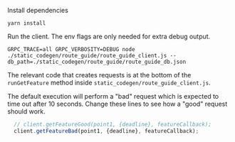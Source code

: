 Install dependencies

```shell
yarn install
```

Run the client. The env flags are only needed for extra debug output.

```shell
GRPC_TRACE=all GRPC_VERBOSITY=DEBUG node ./static_codegen/route_guide/route_guide_client.js --db_path=./static_codegen/route_guide/route_guide_db.json
```

The relevant code that creates requests is at the bottom of the `runGetFeature` method inside 
`static_codegen/route_guide_client.js`.

The default execution will perform a "bad" request which is expected to time out after 10 seconds.
Change these lines to see how a "good" request should work.

```javascript
  // client.getFeatureGood(point1, {deadline}, featureCallback);
  client.getFeatureBad(point1, {deadline}, featureCallback);
```
